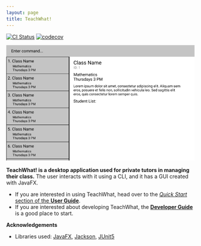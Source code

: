 ```yaml
---
layout: page
title: TeachWhat!
---
```


[![CI Status](https://github.com/AY2122S2-CS2103T-W11-3/tp/workflows/Java%20CI/badge.svg)](https://github.com/AY2122S2-CS2103T-W11-3/tp/actions)
[![codecov](https://codecov.io/gh/AY2122S2-CS2103T-W11-3/tp/branch/master/graph/badge.svg?token=Z9W4W1RD86)](https://codecov.io/gh/AY2122S2-CS2103T-W11-3/tp)

![Ui](images/Ui.png)

**TeachWhat! is a desktop application used for private tutors in managing their class.** The user interacts
with it using a CLI, and it has a GUI created with JavaFX.

* If you are interested in using TeachWhat, head over to the [_Quick Start_ section of the **User Guide**](UserGuide.html#quick-start).
* If you are interested about developing TeachWhat, the [**Developer Guide**](DeveloperGuide.html) is a good place to start.


**Acknowledgements**

* Libraries used: [JavaFX](https://openjfx.io/), [Jackson](https://github.com/FasterXML/jackson), [JUnit5](https://github.com/junit-team/junit5)
